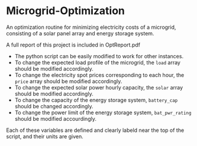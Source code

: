 # Microgrid-Optimization
An optimization routine for minimizing electricity costs of a microgrid, consisting of a solar panel array and energy storage system.

A full report of this project is included in OptReport.pdf

* The python script can be easily modified to work for other instances. 
* To change the expected load profile of the microgrid, the ```load``` array should be modified accordingly.
* To change the electricity spot prices corresponding to each hour, the ```price``` array should be modified accordingly.
* To change the expected solar power hourly capacity, the ```solar``` array should be modified accordingly.
* To change the capacity of the energy storage system, ```battery_cap``` should be changed accordingly.
* To change the power limit of the energy storage system, ```bat_pwr_rating``` should be modified accourdingly.

Each of these variables are defined and clearly labeld near the top of the script, and their units are given.
